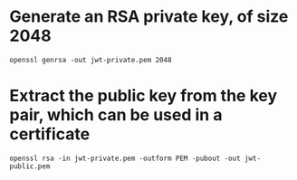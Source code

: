 # Generate an RSA private key, of size 2048

```shell
openssl genrsa -out jwt-private.pem 2048
```

# Extract the public key from the key pair, which can be used in a certificate

```shell
openssl rsa -in jwt-private.pem -outform PEM -pubout -out jwt-public.pem
```
